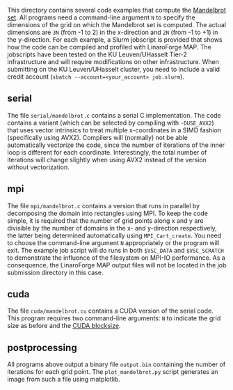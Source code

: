 This directory contains several code examples that compute the
[Mandelbrot set](https://en.wikipedia.org/wiki/Mandelbrot_set). All programs
need a command-line argument `N` to specify the dimensions of the grid on
which the Mandelbrot set is computed. The actual dimensions are `3N` (from
-1 to 2) in the x-direction and `2N` (from -1 to +1) in the y-direction. For
each example, a Slurm jobscript is provided that shows how the code can be
compiled and profiled with LinaroForge MAP. The jobscripts have been tested
on the KU Leuven/UHasselt Tier-2 infrastructure and will require modifications
on other infrastructure. When submitting on the KU Leuven/UHasselt cluster,
you need to include a valid credit account
(`sbatch --account=<your_account> job.slurm`).

## serial

The file `serial/mandelbrot.c` contains a serial C implementation. The code
contains a variant (which can be selected by compiling with `-DUSE_AVX2`) that
uses vector intrinsics to treat multiple x-coordinates in a SIMD fashion
(specifically using AVX2). Compilers will (normally) not be able automatically
vectorize the code, since the number of iterations of the inner loop is
different for each coordinate. Interestingly, the total number of iterations
will change slightly when using AVX2 instead of the version without vectorization.

## mpi

The file `mpi/mandelbrot.c` contains a version that runs in parallel by
decomposing the domain into rectangles using MPI. To keep the code simple, it
is required that the number of grid points along x and y are divisible by the
number of domains in the x- and y-direction respectively, the latter being
determined automatically using `MPI_Cart_create`. You need to choose the 
command-line argument `N` appropriately or the program will exit.
The example job script will do runs in both `$VSC_DATA` and `$VSC_SCRATCH` to
demonstrate the influence of the filesystem on MPI-IO performance. As a
consequence, the LinaroForge MAP output files will not be located in the job
submission directory in this case.

## cuda

The file `cuda/mandelbrot.cu` contains a CUDA version of the serial code. This
program requires two command-line arguments: `N` to indicate the grid size as
before and the [CUDA blocksize](https://developer.nvidia.com/blog/cuda-refresher-cuda-programming-model/).

## postprocessing

All programs above output a binary file `output.bin` containing the number of
iterations for each grid point. The `plot_mandelbrot.py` script generates an
image from such a file using matplotlib.
